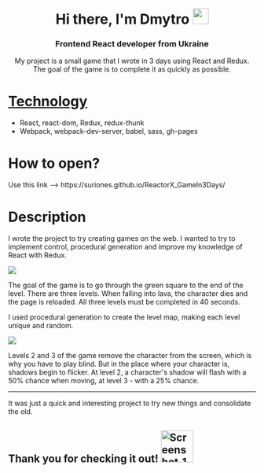 <h1 align="center">Hi there, I'm <a target="_blank">Dmytro</a> 
<img src="https://github.com/blackcater/blackcater/raw/main/images/Hi.gif" height="32"/></h1>
<h3 align="center">Frontend React developer from Ukraine</h3>

<p align="center">My project is a small game that I wrote in 3 days using React and Redux. The goal of the game is to complete it as quickly as possible.</p>

<h1><a href="https://github.com/Suriones/ReactorX_GameIn3Days/blob/main/package.json">Technology</a></h1>
<ul>
  <li>React, react-dom, Redux, redux-thunk</li>
  <li>Webpack, webpack-dev-server, babel, sass, gh-pages</li>
</ul>

<h1>How to open?</h1>
Use this link --> https://suriones.github.io/ReactorX_GameIn3Days/

<h1>Description</h1>
<p>I wrote the project to try creating games on the web. I wanted to try to implement control, procedural generation and improve my knowledge of React with Redux.</p>

<img src="https://github.com/Suriones/ReactorX_GameIn3Days/assets/111291999/e30f773b-24ee-47c0-a093-088c85217059">

<p>The goal of the game is to go through the green square to the end of the level. There are three levels. When falling into lava, the character dies and the page is reloaded. All three levels must be completed in 40 seconds.</p>
<p>I used procedural generation to create the level map, making each level unique and random.</p>

<p><img src="https://github.com/Suriones/ReactorX_GameIn3Days/assets/111291999/a657cba8-6580-40ef-a0ec-2c0cb2e298f0"></p>

<p>Levels 2 and 3 of the game remove the character from the screen, which is why you have to play blind. But in the place where your character is, shadows begin to flicker. At level 2, a character's shadow will flash with a 50% chance when moving, at level 3 - with a 25% chance.</p>

<hr/>
<p>It was just a quick and interesting project to try new things and consolidate the old.</p>
<p><h2>Thank you for checking it out! <img width="65" alt="Screenshot_12" src="https://github.com/Suriones/ReactApp_2023/assets/111291999/7ae6e0a7-1a7a-4861-831f-747489021a12"></h2></p>
